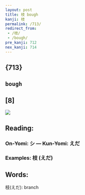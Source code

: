 ```yaml
---
layout: post
title: 枝 bough
kanji: 枝
permalink: /713/
redirect_from:
 - /枝/
 - /bough/
pre_kanji: 712
nex_kanji: 714
---
```


## {713}

## `bough`

## [8]

<div class="stroke"><img src="E69E9D.png" /></div>

## Reading:

### On-Yomi: シ &mdash; Kun-Yomi: えだ

### Examples: 枝 (えだ)

## Words:

枝(えだ): branch
